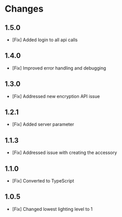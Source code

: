 # Changes

## 1.5.0

- [Fix] Added login to all api calls

## 1.4.0

- [Fix] Improved error handling and debugging

## 1.3.0

- [Fix] Addressed new encryption API issue

## 1.2.1

- [Fix] Added server parameter

## 1.1.3

- [Fix] Addressed issue with creating the accessory

## 1.1.0

- [Fix] Converted to TypeScript

## 1.0.5

- [Fix] Changed lowest lighting level to 1